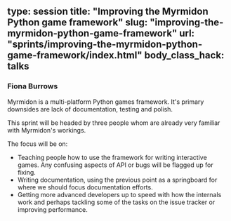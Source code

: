 type: session
title: "Improving the Myrmidon Python game framework"
slug: "improving-the-myrmidon-python-game-framework"
url: "sprints/improving-the-myrmidon-python-game-framework/index.html"
body_class_hack: talks
---

### Fiona Burrows

Myrmidon is a multi-platform Python games framework. It's primary downsides are lack of documentation, testing and polish.

This sprint will be headed by three people whom are already very familiar with Myrmidon's workings.

The focus will be on:

* Teaching people how to use the framework for writing interactive games. Any confusing aspects of API or bugs will be flagged up for fixing.
* Writing documentation, using the previous point as a springboard for where we should focus documentation efforts.
* Getting more advanced developers up to speed with how the internals work and perhaps tackling some of the tasks on the issue tracker or improving performance.